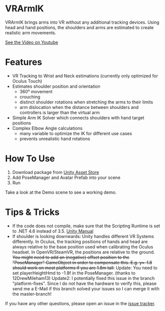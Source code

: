# VRArmIK
VRArmIK brings arms into VR without any additional tracking devices. 
Using head and hand positions, the shoulders and arms are estimated to create realistic arm movements.

[See the Video on Youtube](https://youtu.be/dHgH6Xsi3JQ)

# Features
* VR Tracking to Wrist and Neck estimations (currently only optimized for Oculus Touch)
* Estimates shoulder position and orientation 
  * 360° movement
  * crouching 
  * distinct shoulder rotations when stretching the arms to their limits
  * arm dislocation when the distance between shoulders and controllers is larger than the virtual arm
* Simple Arm IK Solver which connects shoulders with hand target positions
* Complex Elbow Angle calculations
  * many variable to optimize the IK for different use cases
  * prevents unrealistic hand rotations

# How To Use
1. Download package from [Unity Asset Store](http://u3d.as/1d07)
2. Add PoseManager and Avatar Prefab into your scene
3. Run

Take a look at the Demo scene to see a working demo.


# Tips & Tricks
* If the code does not compile, make sure that the Scripting Runtime is set to .NET 4.6 instead of 3.5. [Unity Manual](https://docs.unity3d.com/Manual/ScriptingRuntimeUpgrade.html)
* If shoulder is looking downwards: Unity handles different VR Systems differently. In Oculus, the tracking positions of hands and head are always relative to the base position used when calibrating the Oculus headset. In OpenVR/SteamVR, the positions are relative to the ground. <del>You might need to add an (negative) offset position to the "PoseManager" GameObject in order to compensate this. E.g. y=-1.8 should work on most platforms if you are 1.8m tall.</del>
Update: You need to set playerHeightHmd to -1.8f in the PoseManager. (thanks to 12DrewMileham13)
Update2: I potentially fixed this issue in the branch "platform-fixes". Since I do not have the hardware to verify this, please send me a E-Mail if this branch solved your issues so I can merge it with the master-branch!

If you have any other questions, please open an issue in the [issue tracker](https://github.com/dabeschte/VRArmIK/issues).
